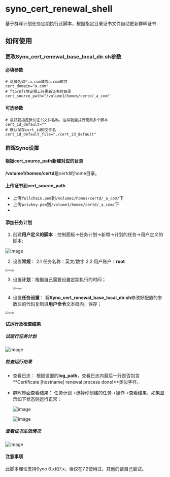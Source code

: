 # syno_cert_renewal_shell
基于群晖计划任务定期执行此脚本，根据指定目录证书文件自动更新群晖证书

## 如何使用
### 更改Syno_cert_renewal_base_local_dir.sh参数
#### 必填参数
```
# 泛域名如*.a.com填写a.com即可
cert_domain="a.com"
# ftp/nfs等定期上传更新证书的目录
cert_source_path="/volume1/homes/certd/_a_com"
```
#### 可选参数
```
# 最好要指定默认证书文件名称，这样就能并行使用多个脚本
cert_id_default=""
# 默认保存cert_id的文件名
cert_id_default_file="./cert_id_default"
```
### 群晖Syno设置
#### 根据cert_source_path新建对应的目录
**/volume1/homes/certd**是certd的home目录。

#### 上传证书到cert_source_path
- 上传```fullchain.pem```到```/volume1/homes/certd/_a_com/```下
- 上传```privkey.pem```到```/volume1/homes/certd/_a_com/```下
- 
#### 添加任务计划
1.  创建**用户定义的脚本**：控制面板->任务计划->新增->计划的任务->用户定义的脚本;

   ![image](./img/add_task.png)

2.  设置**常规**：
   2.1 任务名称：英文/数字
   2.2 用户账户：**root**

   <img src="./img/add_task_1.png" alt="image" style="zoom:50%;" />

3. 设置**计划**：根据自己需要设置定期执行的时间；

   <img src="./img/add_task_2.png" alt="image" style="zoom:50%;" />

4.  设置**任务设置**：
   将**Syno_cert_renewal_base_local_dir.sh**修改好配置的参数后的代码复制进**用户命令**文本框内，保存；

   <img src="./img/add_task_3.png" alt="image" style="zoom:50%;" />

#### 试运行及检查结果
##### 试运行任务计划
![image](./img/try_run_script.png)

##### 检查运行结果
- 查看日志：
根据设置的**log_path**，查看日志内最后一行是否包含**Certificate [hostname] renewal process done!**类似字样。

- 群晖界面查看结果：
  任务计划->选择你创建的任务->操作->查看结果，如果显示如下状态则运行正常：

  ![image](README.assets/check_shell_result_1-17202556769103.png)

  ![image](./img/check_shell_result_2.png)

##### 查看证书生效情况
![image](./img/cert_renewal_done_menu.png)


#### 注意事项
此脚本理论支持Syno 6.x和7.x，但仅在7.2使用过，其他的请自己尝试。
